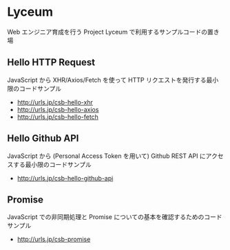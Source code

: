 # Lyceum

Web エンジニア育成を行う Project Lyceum で利用するサンプルコードの置き場

## Hello HTTP Request

JavaScript から XHR/Axios/Fetch を使って HTTP リクエストを発行する最小限のコードサンプル

* http://urls.jp/csb-hello-xhr
* http://urls.jp/csb-hello-axios
* http://urls.jp/csb-hello-fetch

## Hello Github API

JavaScript から (Personal Access Token を用いて) Github REST API にアクセスする最小限のコードサンプル

* http://urls.jp/csb-hello-github-api

## Promise

JavaScript での非同期処理と Promise についての基本を確認するためのコードサンプル

* http://urls.jp/csb-promise
